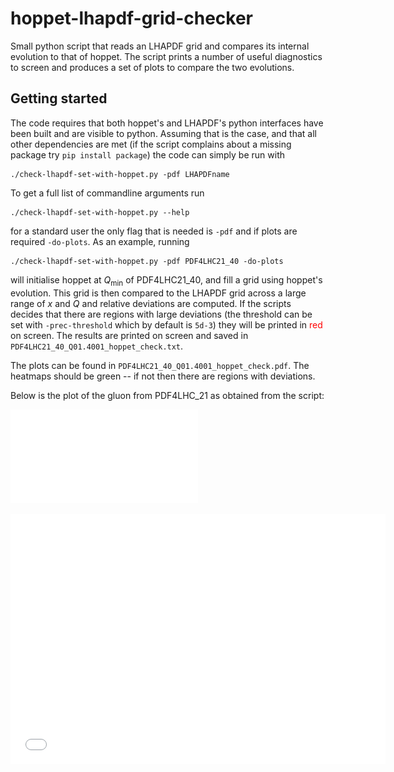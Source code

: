 # hoppet-lhapdf-grid-checker
Small python script that reads an LHAPDF grid and compares its
internal evolution to that of hoppet. The script prints a number of
useful diagnostics to screen and produces a set of plots to compare
the two evolutions.

## Getting started
The code requires that both hoppet's and LHAPDF's python interfaces
have been built and are visible to python. Assuming that is the case,
and that all other dependencies are met (if the script complains about
a missing package try `pip install package`) the code can simply be
run with

```
./check-lhapdf-set-with-hoppet.py -pdf LHAPDFname
```

To get a full list of commandline arguments run
```
./check-lhapdf-set-with-hoppet.py --help
``` 
for a standard user the only flag that is needed is `-pdf` and if
plots are required `-do-plots`. As an example, running

```
./check-lhapdf-set-with-hoppet.py -pdf PDF4LHC21_40 -do-plots
```

will initialise hoppet at $Q_{\mathrm{min}}$ of PDF4LHC21_40, and fill
a grid using hoppet's evolution. This grid is then compared to the
LHAPDF grid across a large range of $x$ and $Q$ and relative
deviations are computed. If the scripts decides that there are regions
with large deviations (the threshold can be set with `-prec-threshold`
which by default is `5d-3`) they will be printed in <span
style="color:red">red</span> on screen. The results are printed on
screen and saved in `PDF4LHC21_40_Q01.4001_hoppet_check.txt`.

The plots can be found in `PDF4LHC21_40_Q01.4001_hoppet_check.pdf`.
The heatmaps should be green -- if not then there are regions with
deviations. 

Below is the plot of the gluon from PDF4LHC_21 as obtained from the
script:

![PDF Preview](example/PDF4LHC21_40_Q01.4001_hoppet_check.pdf#page=6)

<embed src="example/PDF4LHC21_40_Q01.4001_hoppet_check.pdf#page=6" type="application/pdf" width="600" height="400">